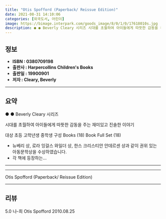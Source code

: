 ```yaml
---
title: "Otis Spofford (Paperback/ Reissue Edition)"
date: 2021-08-31 14:10:06
categories: [외국도서, 어린이]
image: https://bimage.interpark.com/goods_image/8/0/1/0/17618010s.jpg
description: ● ● Beverly Cleary 시리즈 시대를 초월하여 아이들에게 따뜻한 감동을 주는 재미있고 진솔한 이야기 대상 초등 고학년생 중학생 구성 Books (18) Book Full Set (18) - 뉴베리 상, 로라 잉걸스 와일더 상, 한스 크리스티안 안데르센 상과 같이
---
```


## **정보**

- **ISBN : 0380709198**
- **출판사 : Harpercollins Children's Books**
- **출판일 : 19900901**
- **저자 : Cleary, Beverly**

------



## **요약**

●  ●  Beverly Cleary 시리즈

시대를 초월하여 아이들에게 따뜻한 감동을 주는 재미있고 진솔한 이야기


대상 초등 고학년생  중학생
구성
Books (18)
Book Full Set (18)


- 뉴베리 상, 로라 잉걸스 와일더 상, 한스 크리스티안 안데르센 상과 같이 권위 있는 아동문학상을 수상하였습니다.
- 각 책에 등장하는... 

------



------


Otis Spofford (Paperback/ Reissue Edition) 

------


## **리뷰** 

5.0 나-희 Otis Spofford  2010.08.25 <br/>